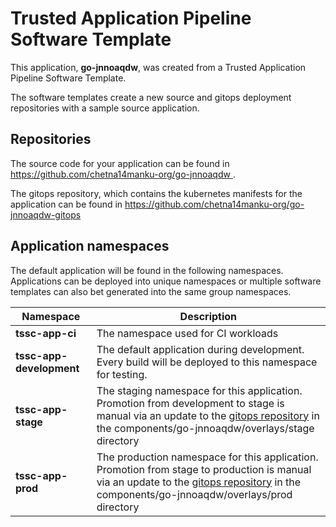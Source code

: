 # Trusted Application Pipeline Software Template

This application, **go-jnnoaqdw**, was created from a Trusted Application Pipeline Software Template.

The software templates create a new source and gitops deployment repositories with a sample source application. 

## Repositories

The source code for your application can be found in [https://github.com/chetna14manku-org/go-jnnoaqdw ](https://github.com/chetna14manku-org/go-jnnoaqdw ).
 
The gitops repository, which contains the kubernetes manifests for the application can be found in 
[https://github.com/chetna14manku-org/go-jnnoaqdw-gitops ](https://github.com/chetna14manku-org/go-jnnoaqdw-gitops ) 

## Application namespaces 

The default application will be found in the following namespaces. Applications can be deployed into unique namespaces or multiple software templates can also bet generated into the same group namespaces.  

|  Namespace   |  Description   |  
| -------- | -------- |
| **tssc-app-ci** | The namespace used for CI workloads |
| **tssc-app-development** | The default application during development. Every build will be deployed to this namespace for testing. |
| **tssc-app-stage** | The staging namespace for this application. Promotion from development to stage is manual via an update to the [gitops repository](https://github.com/chetna14manku-org/go-jnnoaqdw-gitops ) in the components/go-jnnoaqdw/overlays/stage directory |
| **tssc-app-prod** | The production namespace for this application. Promotion from stage to production is manual via an update to the [gitops repository](https://github.com/chetna14manku-org/go-jnnoaqdw-gitops ) in the components/go-jnnoaqdw/overlays/prod directory |